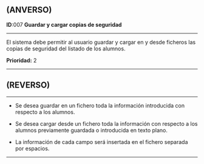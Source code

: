 ## (ANVERSO)
**ID**:007 **Guardar y cargar copias de seguridad**

----

El sistema debe permitir al usuario guardar y cargar en y desde ficheros las copias de seguridad del listado de los alumnos.

**Prioridad:** 2

----

## (REVERSO)

----

* Se desea guardar en un fichero toda la información introducida con respecto a los alumnos.

* Se desea cargar desde un fichero toda la información con respecto a los alumnos previamente guardada o introducida en texto plano.

* La información de cada campo será insertada en el fichero separada por espacios.

----